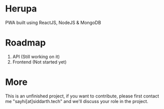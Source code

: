 # Herupa
PWA built using ReactJS, NodeJS & MongoDB

# Roadmap
1) API (Still working on it)
2) Frontend (Not started yet)

# More
This is an unfinished project, if you want to contribute, please first contact me "sayhi[at]siddarth.tech" and we'll discuss your role in the project.
